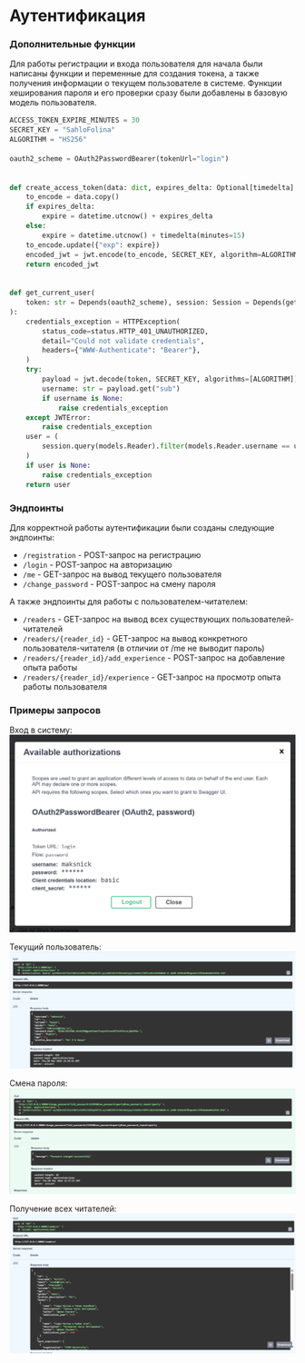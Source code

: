 # Аутентификация

### Дополнительные функции

Для работы регистрации и входа пользователя для начала были написаны функции и переменные для создания токена, а также получения информации о текущем пользователе в системе. Функции хеширования пароля и его проверки сразу были добавлены в базовую модель пользователя.

``` py title="auth.py"
ACCESS_TOKEN_EXPIRE_MINUTES = 30
SECRET_KEY = "SahloFolina"
ALGORITHM = "HS256"

oauth2_scheme = OAuth2PasswordBearer(tokenUrl="login")


def create_access_token(data: dict, expires_delta: Optional[timedelta] = None):
    to_encode = data.copy()
    if expires_delta:
        expire = datetime.utcnow() + expires_delta
    else:
        expire = datetime.utcnow() + timedelta(minutes=15)
    to_encode.update({"exp": expire})
    encoded_jwt = jwt.encode(to_encode, SECRET_KEY, algorithm=ALGORITHM)
    return encoded_jwt


def get_current_user(
    token: str = Depends(oauth2_scheme), session: Session = Depends(get_session)
):
    credentials_exception = HTTPException(
        status_code=status.HTTP_401_UNAUTHORIZED,
        detail="Could not validate credentials",
        headers={"WWW-Authenticate": "Bearer"},
    )
    try:
        payload = jwt.decode(token, SECRET_KEY, algorithms=[ALGORITHM])
        username: str = payload.get("sub")
        if username is None:
            raise credentials_exception
    except JWTError:
        raise credentials_exception
    user = (
        session.query(models.Reader).filter(models.Reader.username == username).first()
    )
    if user is None:
        raise credentials_exception
    return user
```

### Эндпоинты

Для корректной работы аутентификации были созданы следующие эндпоинты:

* `/registration` - POST-запрос на регистрацию
* `/login` - POST-запрос на авторизацию 
* `/me` - GET-запрос на вывод текущего пользователя
* `/change_password` - POST-запрос на смену пароля

А также эндпоинты для работы с пользователем-читателем:

* `/readers` - GET-запрос на вывод всех существующих пользователей-читателей
* `/readers/{reader_id}` - GET-запрос на вывод конкретного пользователя-читателя (в отличии от /me не выводит пароль)
* `/readers/{reader_id}/add_experience` - POST-запрос на добавление опыта работы
* `/readers/{reader_id}/experience` - GET-запрос на просмотр опыта работы пользователя

### Примеры запросов

Вход в систему:
![Database ERD](pics/2.jpg "Database ERD")

Текущий пользователь:
![Database ERD](pics/3.jpg "Database ERD")

Смена пароля:
![Database ERD](pics/4.jpg "Database ERD")

Получение всех читателей:
![Database ERD](pics/5.jpg "Database ERD")

